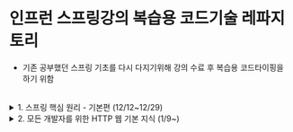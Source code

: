 # 인프런 스프링강의 복습용 코드기술 레파지토리
- 기존 공부했던 스프링 기초를 다시 다지기위해 강의 수료 후 복습용 코드타이핑을 하기 위함<br><br>

<details>
<summary>1. 스프링 핵심 원리 - 기본편 (12/12~12/29)</summary>
   
   1) 객체 지향 설계와 스프링 (12/12)
      - 스프링에 대한 기본 개념과 스프링에서의 자바 SOLID 중요성
   2) 스프링 핵심 원리 이해1 - 예제 만들기 (12/13)
      - 프로젝트 셋팅
      - 스프링을 사용하지 않은 기본자바만을 이용한 코드 구현
      - 기본 Junit 테스트 작성
   3) 스프링 핵심 원리 이해2 - 객체 지향 원리 적용 (12/15)
      - 일전 순수 자바로 구현한 코드에서 할인정책이 바뀌었다고 예를 들때 FixDiscountPolicy를 RateDiscountPolicy로 바꾸어줄 때<br>클라이언트(OrderServiceImpl)의 소스도 바꾸어주어야 하는 문제 발생. OCP, DIP 위반.<br>구현 객체를 대신 생성하고 주입해줄수 있는 방법이 필요함.
      - 위와 같은 문제로 구현 객체를 생성하고 연결하는 책임을 가진 별도의 클래스를 만듬 = AppConfig
      	- 각자의 구현체에서는 관여하지 않고 AppConfig에서 생성자 주입을 해줌
      	- 의존관계 주입 또는 의존성 주입이라 함
      - AppConfig 리팩터링
      	- 역할과 구현을 조금 더 명확하게 분리, 중복 제거
   4) 스프링 컨테이너와 스프링 빈 (12/18)
      - 스프링 컨테이너 생성시 빈 정보가 등록되고 DI가 이루어지는 과정 이해
      - 생성된 빈 테스트 (구조 이해)
      - xml으로 빈 설정
   5) 싱글톤 컨테이너 (12/21~22)
      - 싱글톤 패턴에 대한 기본 개념 및 주의점
      - 스프링 웹 애플리케이션과 싱글톤의 관계
      - @Configuration 어노테이션의 역할
      - @Configuration 바이트코드의 조작 원리
   6) 컴포넌트 스캔 (12/22~12/23)
      - @ComponentScan : @Component 애노테이션이 붙은 클래스를 스캔해서 스프링 빈으로 등록함. 일반적으로 스프링부트의 시작 정보인 @SpringBootApplication 안에 @ComponentScan가 들어있음
      - @Autowired : @Component를 사용해서 스프링 컨테이너에 빈을 저장할때 의존관계를 지정해줌
      - @ComponentScan의 스캔 기본 대상 : @Component, @Service, @Repository, @Configuration
      - 중복 빈 생성 : 자동vs자동은 실행시 오류가 발생하나, 자동vs수동은 수동이 우선권을 가지고 오버라이딩 함 (단 스프링부트를 통해 실행하면 오류가 발생함)
   7) 의존관계 자동 주입 (12/23~12/25)
      - 생성자 주입 :생성자 호출 시점에 딱 1번만 호출되는 것이 보장. 불변,필수 의존관계에 주로 사용
      - 수정자 주입 : setter로 필드 값 변경. 선택,변경 가능성이 있는 의존관계에 주로 사용
      - 필드 주입 : 필드에 바로 주입하는 방식. 코드는 간결하나 외부에서 변경이 불가능 함. DI프레임워크가 없으면 무용지물. **사용하지 말자**
      - 일반 메서드 주입 : 한번에 여러 필드 주입을 받을 수 있다. 일반적으로 잘 사용하지 않음
      - @Autowired 사용시 적용할수 있는 옵션
      - Lombok 기초 사용 개념
      - 같은 타입의 빈이 두개가 존재할때 의존성 주입 문제 확인 (이중사용의 경우 주사용 빈에 @Primy를 기본으로 사용하고, 간혹 사용하는 빈에 @Quilifier를 사용하는것이 좋음. p보다 q가 우선권)
      - 조회가 필요한 타입의 빈들을 리스트 또는 Map으로 전부 불러 활용하기
   8) 빈 생명주기 콜백 (12/26)
      - 빈 생성시 초기화 및 소멸 메서드 지정
      - @PostConstruct, @PreDestroy 활용
   9) 빈 스코프 (12/27~12/29)
      - 싱글톤타입과 프로토타입의 빈 스코프
      - 싱글톤타입,프로토타입을 같이 사용했을 때 발생하는 문제점 및 해결 방법
      - request 스코프 만들기 및 프록시모드 활용 방법  

</details>


<details>
<summary>2. 모든 개발자를 위한 HTTP 웹 기본 지식 (1/9~)</summary>
   
   1) 인터넷 네트워크 (1/9)
   2) URI와 웹 브라우저 요청 흐름(1/11)
   3) HTTP 기본(1/12)
   4) HTTP 메서드(1/24)
   5) HTTP 메서드 활용(1/25)
</details>
